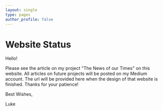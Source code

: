```yaml
---
layout: single
type: pages
author_profile: false
---
```


# Website Status
Hello!

Please see the article on my project "The News of our Times" on this website. All articles on future projects will be posted on my Medium account. The url will be provided here when the design of that website is finished.
Thanks for your patience!

Best Wishes,

Luke
